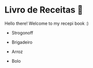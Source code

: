 # Livro de Receitas :book:

Hello there! Welcome to my recepi book :)

- Strogonoff

- Brigadeiro

- Arroz

- Bolo